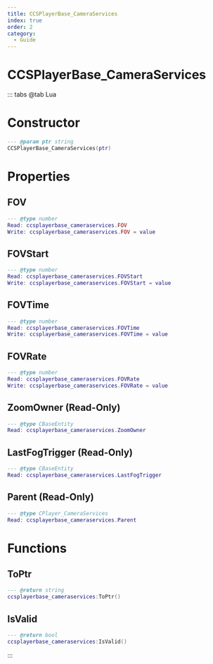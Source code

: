 ```yaml
---
title: CCSPlayerBase_CameraServices
index: true
order: 2
category:
  - Guide
---
```


# CCSPlayerBase_CameraServices

::: tabs
@tab Lua
# Constructor
```lua
--- @param ptr string
CCSPlayerBase_CameraServices(ptr)
```
# Properties
## FOV 
```lua
--- @type number
Read: ccsplayerbase_cameraservices.FOV
Write: ccsplayerbase_cameraservices.FOV = value
```
## FOVStart 
```lua
--- @type number
Read: ccsplayerbase_cameraservices.FOVStart
Write: ccsplayerbase_cameraservices.FOVStart = value
```
## FOVTime 
```lua
--- @type number
Read: ccsplayerbase_cameraservices.FOVTime
Write: ccsplayerbase_cameraservices.FOVTime = value
```
## FOVRate 
```lua
--- @type number
Read: ccsplayerbase_cameraservices.FOVRate
Write: ccsplayerbase_cameraservices.FOVRate = value
```
## ZoomOwner (Read-Only)
```lua
--- @type CBaseEntity
Read: ccsplayerbase_cameraservices.ZoomOwner
```
## LastFogTrigger (Read-Only)
```lua
--- @type CBaseEntity
Read: ccsplayerbase_cameraservices.LastFogTrigger
```
## Parent (Read-Only)
```lua
--- @type CPlayer_CameraServices
Read: ccsplayerbase_cameraservices.Parent
```
# Functions
## ToPtr
```lua
--- @return string
ccsplayerbase_cameraservices:ToPtr()
```
## IsValid
```lua
--- @return bool
ccsplayerbase_cameraservices:IsValid()
```

:::